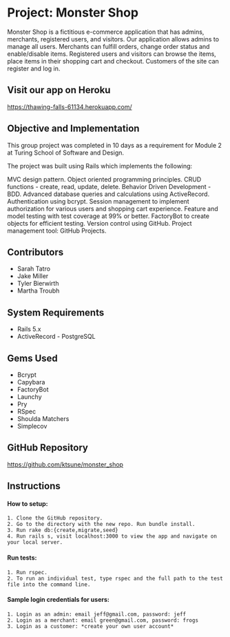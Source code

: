 # Project: Monster Shop

Monster Shop is a fictitious e-commerce application that has admins, merchants, registered users, and visitors. Our application allows admins to manage all users. Merchants can fulfill orders, change order status and enable/disable items. Registered users and visitors can browse the items, place items in their shopping cart and checkout. Customers of the site can register and log in.

## Visit our app on Heroku 
https://thawing-falls-61134.herokuapp.com/

## Objective and Implementation 
This group project was completed in 10 days as a requirement for Module 2 at Turing School of Software and Design.

The project was built using Rails which implements the following:

MVC design pattern.
Object oriented programming principles.
CRUD functions - create, read, update, delete.
Behavior Driven Development - BDD.
Advanced database queries and calculations using ActiveRecord.
Authentication using bcrypt.
Session management to implement authorization for various users and shopping cart experience.
Feature and model testing with test coverage at 99% or better.
FactoryBot to create objects for efficient testing.
Version control using GitHub.
Project management tool: GitHub Projects.

## Contributors
- Sarah Tatro
- Jake Miller 
- Tyler Bierwirth
- Martha Troubh

## System Requirements
- Rails 5.x
- ActiveRecord - PostgreSQL

## Gems Used
- Bcrypt
- Capybara
- FactoryBot
- Launchy
- Pry
- RSpec
- Shoulda Matchers
- Simplecov

## GitHub Repository
https://github.com/ktsune/monster_shop

## Instructions

#### How to setup:
    1. Clone the GitHub repository.
    2. Go to the directory with the new repo. Run bundle install.
    3. Run rake db:{create,migrate,seed}
    4. Run rails s, visit localhost:3000 to view the app and navigate on your local server.
#### Run tests:
    1. Run rspec.
    2. To run an individual test, type rspec and the full path to the test file into the command line.
#### Sample login credentials for users:
    1. Login as an admin: email jeff@gmail.com, password: jeff
    2. Login as a merchant: email green@gmail.com, password: frogs
    3. Login as a customer: *create your own user account*

